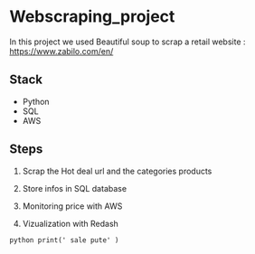 # Webscraping_project

In this project we used Beautiful soup to scrap a retail website : https://www.zabilo.com/en/

## Stack 

- Python 
- SQL
- AWS

## Steps

1) Scrap the Hot deal url and the categories products

2) Store infos in SQL database 

3) Monitoring price with AWS

3) Vizualization with Redash 

``python
print(' sale pute' )
`` 


